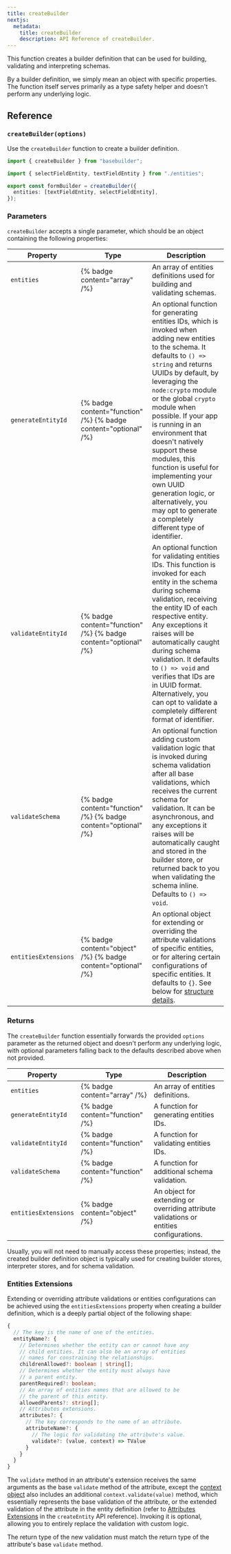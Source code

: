 ```yaml
---
title: createBuilder
nextjs:
  metadata:
    title: createBuilder
    description: API Reference of createBuilder.
---
```


This function creates a builder definition that can be used for building, validating and interpreting schemas.

By a builder definition, we simply mean an object with specific properties. The function itself serves primarily as a type safety helper and doesn't perform any underlying logic.

## Reference

### `createBuilder(options)`

Use the `createBuilder` function to create a builder definition.

```typescript
import { createBuilder } from "basebuilder";

import { selectFieldEntity, textFieldEntity } from "./entities";

export const formBuilder = createBuilder({
  entities: [textFieldEntity, selectFieldEntity],
});
```

### Parameters

`createBuilder` accepts a single parameter, which should be an object containing the following properties:

| Property             | Type                                                            | Description                                                                                                                                                                                                                                                                                                                                                                                                                                                                                                    |
| -------------------- | --------------------------------------------------------------- | -------------------------------------------------------------------------------------------------------------------------------------------------------------------------------------------------------------------------------------------------------------------------------------------------------------------------------------------------------------------------------------------------------------------------------------------------------------------------------------------------------------- |
| `entities`           | {% badge content="array" /%}                                    | An array of entities definitions used for building and validating schemas.                                                                                                                                                                                                                                                                                                                                                                                                                                     |
| `generateEntityId`   | {% badge content="function" /%} {% badge content="optional" /%} | An optional function for generating entities IDs, which is invoked when adding new entities to the schema. It defaults to `() => string` and returns UUIDs by default, by leveraging the `node:crypto` module or the global `crypto` module when possible. If your app is running in an environment that doesn't natively support these modules, this function is useful for implementing your own UUID generation logic, or alternatively, you may opt to generate a completely different type of identifier. |
| `validateEntityId`   | {% badge content="function" /%} {% badge content="optional" /%} | An optional function for validating entities IDs. This function is invoked for each entity in the schema during schema validation, receiving the entity ID of each respective entity. Any exceptions it raises will be automatically caught during schema validation. It defaults to `() => void` and verifies that IDs are in UUID format. Alternatively, you can opt to validate a completely different format of identifier.                                                                                |
| `validateSchema`     | {% badge content="function" /%} {% badge content="optional" /%} | An optional function adding custom validation logic that is invoked during schema validation after all base validations, which receives the current schema for validation. It can be asynchronous, and any exceptions it raises will be automatically caught and stored in the builder store, or returned back to you when validating the schema inline. Defaults to `() => void`.                                                                                                                             |
| `entitiesExtensions` | {% badge content="object" /%} {% badge content="optional" /%}   | An optional object for extending or overriding the attribute validations of specific entities, or for altering certain configurations of specific entities. It defaults to `{}`. See below for [structure details](#entities-extensions).                                                                                                                                                                                                                                                                      |

### Returns

The `createBuilder` function essentially forwards the provided `options` parameter as the returned object and doesn't perform any underlying logic, with optional parameters falling back to the defaults described above when not provided.

| Property             | Type                            | Description                                                                             |
| -------------------- | ------------------------------- | --------------------------------------------------------------------------------------- |
| `entities`           | {% badge content="array" /%}    | An array of entities definitions.                                                       |
| `generateEntityId`   | {% badge content="function" /%} | A function for generating entities IDs.                                                 |
| `validateEntityId`   | {% badge content="function" /%} | A function for validating entities IDs.                                                 |
| `validateSchema`     | {% badge content="function" /%} | A function for additional schema validation.                                            |
| `entitiesExtensions` | {% badge content="object" /%}   | An object for extending or overriding attribute validations or entities configurations. |

Usually, you will not need to manually access these properties; instead, the created builder definition object is typically used for creating builder stores, interpreter stores, and for schema validation.

### Entities Extensions

Extending or overriding attribute validations or entities configurations can be achieved using the `entitiesExtensions` property when creating a builder definition, which is a deeply partial object of the following shape:

```typescript
{
  // The key is the name of one of the entities.
  entityName?: {
    // Determines whether the entity can or cannot have any
    // child entities. It can also be an array of entities
    // names for constraining the relationships.
    childrenAllowed?: boolean | string[];
    // Determines whether the entity must always have
    // a parent entity.
    parentRequired?: boolean;
    // An array of entities names that are allowed to be
    // the parent of this entity.
    allowedParents?: string[];
    // Attributes extensions.
    attributes?: {
      // The key corresponds to the name of an attribute.
      attributeName?: {
        // The logic for validating the attribute's value.
        validate?: (value, context) => TValue
      }
    }
  }
}
```

The `validate` method in an attribute's extension receives the same arguments as the base `validate` method of the attribute, except the [context object](/docs/api/create-attribute#context) also includes an additional `context.validate(value)` method, which essentially represents the base validation of the attribute, or the extended validation of the attribute in the entity definition (refer to [Attributes Extensions](/docs/api/create-entity#attributes-extensions) in the `createEntity` API reference). Invoking it is optional, allowing you to entirely replace the validation with custom logic.

The return type of the new validation must match the return type of the attribute's base `validate` method.
